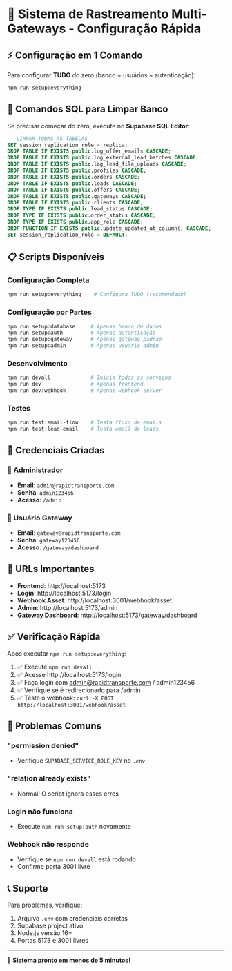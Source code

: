 # 🚀 Sistema de Rastreamento Multi-Gateways - Configuração Rápida

## ⚡ Configuração em 1 Comando

Para configurar **TUDO** do zero (banco + usuários + autenticação):

```bash
npm run setup:everything
```

## 🎯 Comandos SQL para Limpar Banco

Se precisar começar do zero, execute no **Supabase SQL Editor**:

```sql
-- LIMPAR TODAS AS TABELAS
SET session_replication_role = replica;
DROP TABLE IF EXISTS public.log_offer_emails CASCADE;
DROP TABLE IF EXISTS public.log_external_lead_batches CASCADE;
DROP TABLE IF EXISTS public.log_lead_file_uploads CASCADE;
DROP TABLE IF EXISTS public.profiles CASCADE;
DROP TABLE IF EXISTS public.orders CASCADE;
DROP TABLE IF EXISTS public.leads CASCADE;
DROP TABLE IF EXISTS public.offers CASCADE;
DROP TABLE IF EXISTS public.gateways CASCADE;
DROP TABLE IF EXISTS public.clients CASCADE;
DROP TYPE IF EXISTS public.lead_status CASCADE;
DROP TYPE IF EXISTS public.order_status CASCADE;
DROP TYPE IF EXISTS public.app_role CASCADE;
DROP FUNCTION IF EXISTS public.update_updated_at_column() CASCADE;
SET session_replication_role = DEFAULT;
```

## 📋 Scripts Disponíveis

### Configuração Completa
```bash
npm run setup:everything    # Configura TUDO (recomendado)
```

### Configuração por Partes
```bash
npm run setup:database     # Apenas banco de dados
npm run setup:auth         # Apenas autenticação
npm run setup:gateway      # Apenas gateway padrão
npm run setup:admin        # Apenas usuário admin
```

### Desenvolvimento
```bash
npm run devall             # Inicia todos os serviços
npm run dev                # Apenas frontend
npm run dev:webhook        # Apenas webhook server
```

### Testes
```bash
npm run test:email-flow    # Testa fluxo de emails
npm run test:lead-email    # Testa email de leads
```

## 👥 Credenciais Criadas

### 👑 Administrador
- **Email**: `admin@rapidtransporte.com`
- **Senha**: `admin123456`
- **Acesso**: `/admin`

### 🔧 Usuário Gateway
- **Email**: `gateway@rapidtransporte.com`
- **Senha**: `gateway123456`
- **Acesso**: `/gateway/dashboard`

## 🔗 URLs Importantes

- **Frontend**: http://localhost:5173
- **Login**: http://localhost:5173/login
- **Webhook Asset**: http://localhost:3001/webhook/asset
- **Admin**: http://localhost:5173/admin
- **Gateway Dashboard**: http://localhost:5173/gateway/dashboard

## ✅ Verificação Rápida

Após executar `npm run setup:everything`:

1. ✅ Execute `npm run devall`
2. ✅ Acesse http://localhost:5173/login
3. ✅ Faça login com admin@rapidtransporte.com / admin123456
4. ✅ Verifique se é redirecionado para /admin
5. ✅ Teste o webhook: `curl -X POST http://localhost:3001/webhook/asset`

## 🚨 Problemas Comuns

### "permission denied"
- Verifique `SUPABASE_SERVICE_ROLE_KEY` no `.env`

### "relation already exists"
- Normal! O script ignora esses erros

### Login não funciona
- Execute `npm run setup:auth` novamente

### Webhook não responde
- Verifique se `npm run devall` está rodando
- Confirme porta 3001 livre

## 📞 Suporte

Para problemas, verifique:
1. Arquivo `.env` com credenciais corretas
2. Supabase project ativo
3. Node.js versão 16+
4. Portas 5173 e 3001 livres

---

**🎉 Sistema pronto em menos de 5 minutos!**